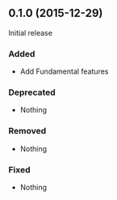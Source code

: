 ## 0.1.0 (2015-12-29)

Initial release

### Added

- Add Fundamental features

### Deprecated

- Nothing

### Removed

- Nothing

### Fixed

- Nothing
